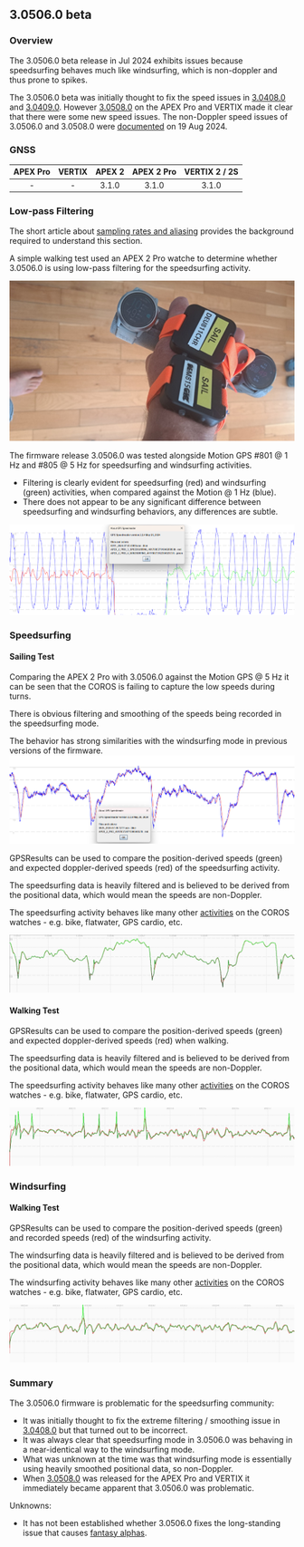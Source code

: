 ## 3.0506.0 beta

### Overview

The 3.0506.0 beta release in Jul 2024 exhibits issues because speedsurfing behaves much like windsurfing, which is non-doppler and thus prone to spikes.

The 3.0506.0 beta was initially thought to fix the speed issues in [3.0408.0](../3.0408.0/README.md) and [3.0409.0](../3.0409.0/README.md). However [3.0508.0](../3.0508.0/README.md) on the APEX Pro and VERTIX made it clear that there were some new speed issues. The non-Doppler speed issues of 3.0506.0 and 3.0508.0 were [documented](../../doppler/README.md) on 19 Aug 2024.





### GNSS

| APEX Pro | VERTIX | APEX 2 | APEX 2 Pro | VERTIX 2 / 2S |
| :------: | :----: | :----: | :--------: | :-----------: |
|    -     |   -    | 3.1.0  |   3.1.0    |     3.1.0     |



### Low-pass Filtering

The short article about [sampling rates and aliasing](../../../../general/aliasing/README.md) provides the background required to understand this section.

A simple walking test used an APEX 2 Pro watche to determine whether 3.0506.0 is using low-pass filtering for the speedsurfing activity.

![walking](img/devices.jpg)

The firmware release 3.0506.0 was tested alongside Motion GPS #801 @ 1 Hz and #805 @ 5 Hz for speedsurfing and windsurfing activities.

- Filtering is clearly evident for speedsurfing (red) and windsurfing (green) activities, when compared against the Motion @ 1 Hz (blue).
- There does not appear to be any significant difference between speedsurfing and windsurfing behaviors, any differences are subtle.

![walk](img/walk.png)



### Speedsurfing

#### Sailing Test

Comparing the APEX 2 Pro with 3.0506.0 against the Motion GPS @ 5 Hz it can be seen that the COROS is failing to capture the low speeds during turns.

There is obvious filtering and smoothing of the speeds being recorded in the speedsurfing mode.

The behavior has strong similarities with the windsurfing mode in previous versions of the firmware.![sailing-speedsurfing](img/sailing-speedsurfing.png)

GPSResults can be used to compare the position-derived speeds (green) and expected doppler-derived speeds (red) of the speedsurfing activity.

The speedsurfing data is heavily filtered and is believed to be derived from the positional data, which would mean the speeds are non-Doppler.

The speedsurfing activity behaves like many other [activities](../../activities/README.md) on the COROS watches - e.g. bike, flatwater, GPS cardio, etc.

![sailing-speedsurfing-gpsresults](img/sailing-speedsurfing-gpsresults.png)



#### Walking Test

GPSResults can be used to compare the position-derived speeds (green) and expected doppler-derived speeds (red) when walking.

The speedsurfing data is heavily filtered and is believed to be derived from the positional data, which would mean the speeds are non-Doppler.

The speedsurfing activity behaves like many other [activities](../../activities/README.md) on the COROS watches - e.g. bike, flatwater, GPS cardio, etc.

![walk-speedsurfing](img/walk-speedsurfing.png)



### Windsurfing

#### Walking Test

GPSResults can be used to compare the position-derived speeds (green) and recorded speeds (red) of the windsurfing activity.

The windsurfing data is heavily filtered and is believed to be derived from the positional data, which would mean the speeds are non-Doppler.

The windsurfing activity behaves like many other [activities](../../activities/README.md) on the COROS watches - e.g. bike, flatwater, GPS cardio, etc.

![walk-windsurfing](img/walk-windsurfing.png)



### Summary

The 3.0506.0 firmware is problematic for the speedsurfing community:

- It was initially thought to fix the extreme filtering / smoothing issue in [3.0408.0](../3.0408.0/README.md) but that turned out to be incorrect.
- It was always clear that speedsurfing mode in 3.0506.0 was behaving in a near-identical way to the windsurfing mode.
- What was unknown at the time was that windsurfing mode is essentially using heavily smoothed positional data, so non-Doppler.
- When [3.0508.0](../3.0508.0/README.md) was released for the APEX Pro and VERTIX it immediately became apparent that 3.0506.0 was problematic.

Unknowns:

- It has not been established whether 3.0506.0 fixes the long-standing issue that causes [fantasy alphas](../../alpha/README.md).
